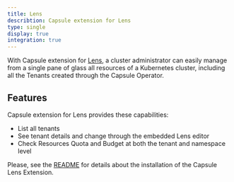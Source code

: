 ```yaml
---
title: Lens
describtion: Capsule extension for Lens
type: single
display: true
integration: true
---
```


With Capsule extension for [Lens](https://github.com/lensapp/lens), a cluster administrator can easily manage from a single pane of glass all resources of a Kubernetes cluster, including all the Tenants created through the Capsule Operator.

## Features

Capsule extension for Lens provides these capabilities:

* List all tenants
* See tenant details and change through the embedded Lens editor
* Check Resources Quota and Budget at both the tenant and namespace level
  
Please, see the [README](https://github.com/clastix/capsule-lens-extension) for details about the installation of the Capsule Lens Extension.